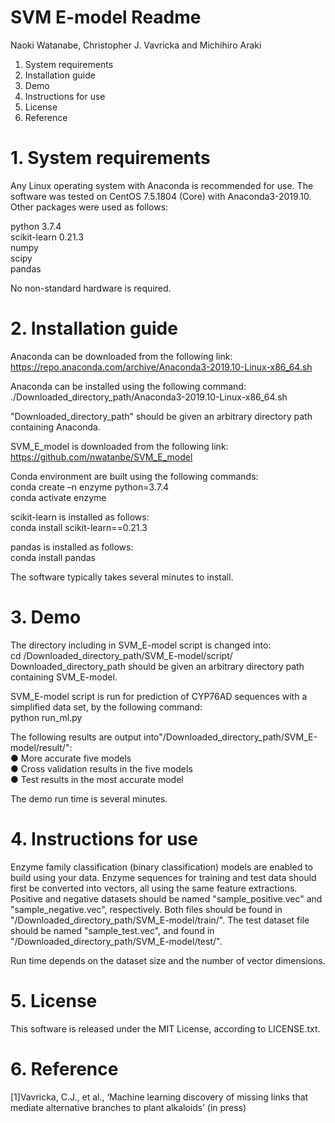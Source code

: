 # SVM E-model Readme
Naoki Watanabe, Christopher J. Vavricka and Michihiro Araki

1.  System requirements
2.  Installation guide
3.  Demo 
4.  Instructions for use
5.  License
6.  Reference

# 1.  System requirements
Any Linux operating system with Anaconda is recommended for use.
The software was tested on CentOS 7.5.1804 (Core) with Anaconda3-2019.10.
Other packages were used as follows:  

python 3.7.4  
scikit-learn 0.21.3  
numpy  
scipy  
pandas  
  
No non-standard hardware is required.  

# 2.  Installation guide
Anaconda can be downloaded from the following link:  
https://repo.anaconda.com/archive/Anaconda3-2019.10-Linux-x86_64.sh  

Anaconda can be installed using the following command:  
./Downloaded_directory_path/Anaconda3-2019.10-Linux-x86_64.sh  

"Downloaded_directory_path" should be given an arbitrary directory path containing Anaconda.

SVM_E_model is downloaded from the following link:  
https://github.com/nwatanbe/SVM_E_model

Conda environment are built using the following commands:  
conda create –n enzyme python=3.7.4  
conda activate enzyme  

scikit-learn is installed as follows:  
conda install scikit-learn==0.21.3  

pandas is installed as follows:  
conda install pandas  

The software typically takes several minutes to install.

# 3.  Demo 
The directory including in SVM_E-model script is changed into:  
cd /Downloaded_directory_path/SVM_E-model/script/
Downloaded_directory_path should be given an arbitrary directory path containing SVM_E-model.

SVM_E-model script is run for prediction of CYP76AD sequences with a simplified data set, by the following command:  
python run_ml.py 

The following results are output into"/Downloaded_directory_path/SVM_E-model/result/":  
●	More accurate five models  
●	Cross validation results in the five models  
●	Test results in the most accurate model  

The demo run time is several minutes.

# 4.  Instructions for use
Enzyme family classification (binary classification) models are enabled to build using your data. Enzyme sequences for training and test data should first be converted into vectors, all using the same feature extractions. Positive and negative datasets should be named "sample_positive.vec" and "sample_negative.vec", respectively. Both files should be found in "/Downloaded_directory_path/SVM_E-model/train/". The test dataset file should be  named "sample_test.vec", and found in "/Downloaded_directory_path/SVM_E-model/test/".

Run time depends on the dataset size and the number of vector dimensions.

# 5.  License
This software is released under the MIT License, according to LICENSE.txt.

# 6. Reference
[1]Vavricka, C.J., et al., ‘Machine learning discovery of missing links that mediate alternative branches to plant alkaloids’ (in press)
